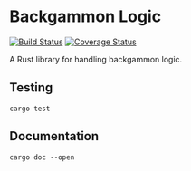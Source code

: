 Backgammon Logic
================
[![Build Status](https://travis-ci.org/ehegnes/backgammon-logic.svg?branch=master)](https://travis-ci.org/ehegnes/backgammon-logic)
[![Coverage Status](https://coveralls.io/repos/github/ehegnes/backgammon-logic/badge.svg?branch=master)](https://coveralls.io/github/ehegnes/backgammon-logic?branch=master)

A Rust library for handling backgammon logic.

## Testing
```shell
cargo test
```

## Documentation
```shell
cargo doc --open
